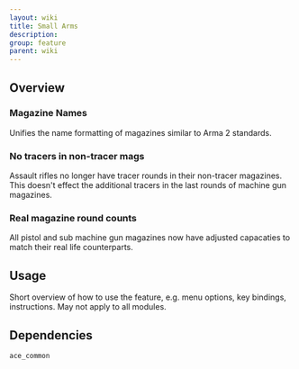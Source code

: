 ```yaml
---
layout: wiki
title: Small Arms
description: 
group: feature
parent: wiki
---
```


## Overview

### Magazine Names
Unifies the name formatting of magazines similar to Arma 2 standards.

### No tracers in non-tracer mags
Assault rifles no longer have tracer rounds in their non-tracer magazines. This doesn't effect the additional tracers in the last rounds of machine gun magazines.

### Real magazine round counts
All pistol and sub machine gun magazines now have adjusted capacaties to match their real life counterparts.


## Usage

Short overview of how to use the feature, e.g. menu options, key bindings, 
instructions. May not apply to all modules.


## Dependencies

`ace_common`
